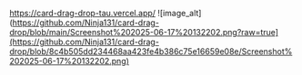https://card-drag-drop-tau.vercel.app/
![image_alt](https://github.com/Ninja131/card-drag-drop/blob/main/Screenshot%202025-06-17%20132202.png?raw=true](https://github.com/Ninja131/card-drag-drop/blob/8c4b505dd234468aa423fe4b386c75e16659e08e/Screenshot%202025-06-17%20132202.png)
